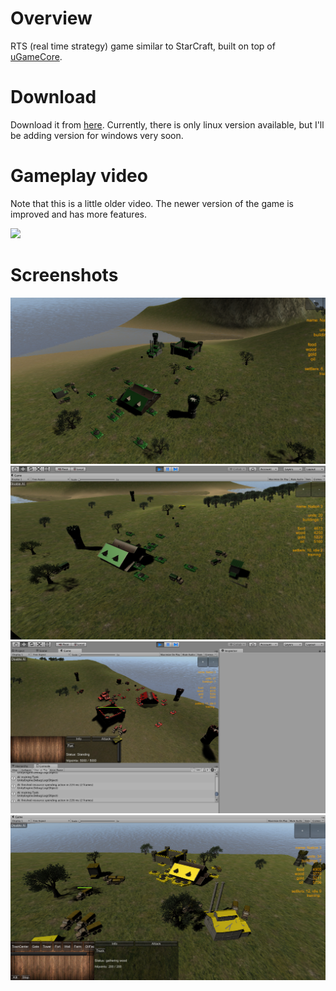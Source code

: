 # Overview

RTS (real time strategy) game similar to StarCraft, built on top of [uGameCore](https://github.com/in0finite/uGameCore).

# Download

Download it from [here](https://drive.google.com/open?id=1B90sMQ98IYy4cztwy0BZIFLuyTTb1Q57). Currently, there is only linux version available, but I'll be adding version for windows very soon.

# Gameplay video

Note that this is a little older video. The newer version of the game is improved and has more features.

[![](https://img.youtube.com/vi/Gy9FvmrzrjY/0.jpg)](https://www.youtube.com/watch?v=Gy9FvmrzrjY)

# Screenshots

![](/screenshots/game1.png)
![](/screenshots/game2.png)
![](/screenshots/game3.png)
![](/screenshots/game4.png)

